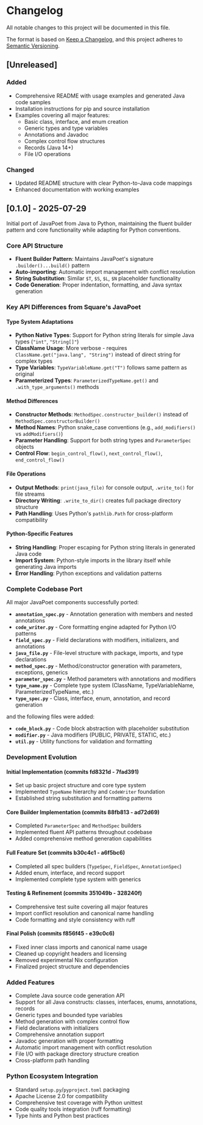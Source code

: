 # Changelog

All notable changes to this project will be documented in this file.

The format is based on [Keep a Changelog](https://keepachangelog.com/en/1.0.0/),
and this project adheres to [Semantic Versioning](https://semver.org/spec/v2.0.0.html).

## [Unreleased]

### Added
- Comprehensive README with usage examples and generated Java code samples
- Installation instructions for pip and source installation
- Examples covering all major features:
  - Basic class, interface, and enum creation
  - Generic types and type variables
  - Annotations and Javadoc
  - Complex control flow structures
  - Records (Java 14+)
  - File I/O operations

### Changed
- Updated README structure with clear Python-to-Java code mappings
- Enhanced documentation with working examples

## [0.1.0] - 2025-07-29

Initial port of JavaPoet from Java to Python, maintaining the fluent builder pattern and core functionality while adapting for Python conventions.

### Core API Structure
- **Fluent Builder Pattern**: Maintains JavaPoet's signature `.builder()...build()` pattern
- **Auto-importing**: Automatic import management with conflict resolution
- **String Substitution**: Similar `$T`, `$S`, `$L`, `$N` placeholder functionality
- **Code Generation**: Proper indentation, formatting, and Java syntax generation

### Key API Differences from Square's JavaPoet

#### Type System Adaptations
- **Python Native Types**: Support for Python string literals for simple Java types (`"int"`, `"String[]"`)
- **ClassName Usage**: More verbose - requires `ClassName.get("java.lang", "String")` instead of direct string for complex types
- **Type Variables**: `TypeVariableName.get("T")` follows same pattern as original
- **Parameterized Types**: `ParameterizedTypeName.get()` and `.with_type_arguments()` methods

#### Method Differences
- **Constructor Methods**: `MethodSpec.constructor_builder()` instead of `MethodSpec.constructorBuilder()`
- **Method Names**: Python snake_case conventions (e.g., `add_modifiers()` vs `addModifiers()`)
- **Parameter Handling**: Support for both string types and `ParameterSpec` objects
- **Control Flow**: `begin_control_flow()`, `next_control_flow()`, `end_control_flow()`

#### File Operations
- **Output Methods**: `print(java_file)` for console output, `.write_to()` for file streams
- **Directory Writing**: `.write_to_dir()` creates full package directory structure
- **Path Handling**: Uses Python's `pathlib.Path` for cross-platform compatibility

#### Python-Specific Features
- **String Handling**: Proper escaping for Python string literals in generated Java code
- **Import System**: Python-style imports in the library itself while generating Java imports
- **Error Handling**: Python exceptions and validation patterns

### Complete Codebase Port

All major JavaPoet components successfully ported:

- **`annotation_spec.py`** - Annotation generation with members and nested annotations
- **`code_writer.py`** - Core formatting engine adapted for Python I/O patterns
- **`field_spec.py`** - Field declarations with modifiers, initializers, and annotations
- **`java_file.py`** - File-level structure with package, imports, and type declarations
- **`method_spec.py`** - Method/constructor generation with parameters, exceptions, generics
- **`parameter_spec.py`** - Method parameters with annotations and modifiers
- **`type_name.py`** - Complete type system (ClassName, TypeVariableName, ParameterizedTypeName, etc.)
- **`type_spec.py`** - Class, interface, enum, annotation, and record generation

and the following files were added:
- **`code_block.py`** - Code block abstraction with placeholder substitution  
- **`modifier.py`** - Java modifiers (PUBLIC, PRIVATE, STATIC, etc.)
- **`util.py`** - Utility functions for validation and formatting

### Development Evolution

#### Initial Implementation (commits fd8321d - 7fad391)
- Set up basic project structure and core type system
- Implemented `TypeName` hierarchy and `CodeWriter` foundation
- Established string substitution and formatting patterns

#### Core Builder Implementation (commits 88fb813 - ad72d69)  
- Completed `ParameterSpec` and `MethodSpec` builders
- Implemented fluent API patterns throughout codebase
- Added comprehensive method generation capabilities

#### Full Feature Set (commits b30c4c1 - a6f5bc6)
- Completed all spec builders (`TypeSpec`, `FieldSpec`, `AnnotationSpec`)
- Added enum, interface, and record support
- Implemented complete type system with generics

#### Testing & Refinement (commits 351049b - 328240f)
- Comprehensive test suite covering all major features
- Import conflict resolution and canonical name handling
- Code formatting and style consistency with ruff

#### Final Polish (commits f856f45 - e39c0c6)
- Fixed inner class imports and canonical name usage
- Cleaned up copyright headers and licensing
- Removed experimental Nix configuration
- Finalized project structure and dependencies

### Added Features
- Complete Java source code generation API
- Support for all Java constructs: classes, interfaces, enums, annotations, records
- Generic types and bounded type variables  
- Method generation with complex control flow
- Field declarations with initializers
- Comprehensive annotation support
- Javadoc generation with proper formatting
- Automatic import management with conflict resolution
- File I/O with package directory structure creation
- Cross-platform path handling

### Python Ecosystem Integration
- Standard `setup.py`/`pyproject.toml` packaging
- Apache License 2.0 for compatibility
- Comprehensive test coverage with Python unittest
- Code quality tools integration (ruff formatting)
- Type hints and Python best practices
